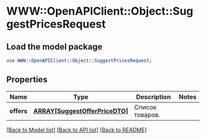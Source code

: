 # WWW::OpenAPIClient::Object::SuggestPricesRequest

## Load the model package
```perl
use WWW::OpenAPIClient::Object::SuggestPricesRequest;
```

## Properties
Name | Type | Description | Notes
------------ | ------------- | ------------- | -------------
**offers** | [**ARRAY[SuggestOfferPriceDTO]**](SuggestOfferPriceDTO.md) | Список товаров. | 

[[Back to Model list]](../README.md#documentation-for-models) [[Back to API list]](../README.md#documentation-for-api-endpoints) [[Back to README]](../README.md)


